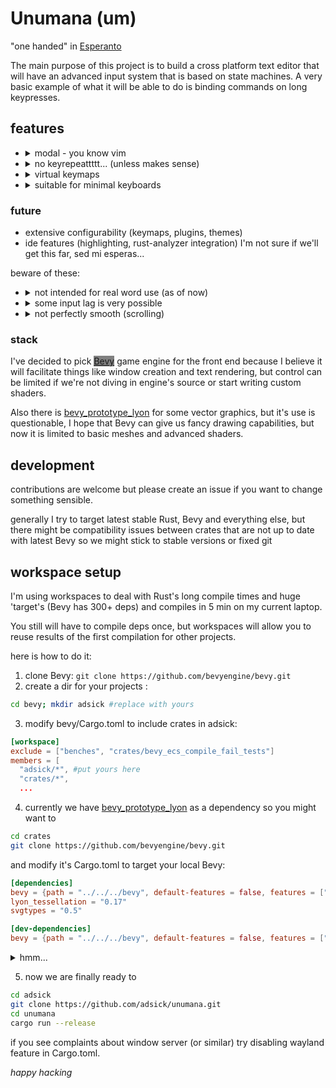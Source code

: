 # Unumana (um)
"one handed" in [Esperanto](https://en.wikipedia.org/wiki/Esperanto)

The main purpose of this project is to build a cross platform text editor that will have an advanced input system that is based on state machines. A very basic example of what it will be able to do is binding commands on long keypresses.

## features
* <details><summary>modal - you know vim</summary>try and create your custom new modes like numeric mode where all the numbers live on the home row!</details>
* <details><summary>no keyrepeattttt... (unless makes sense)</summary>keyrepeat is 99% enabled by default everywhere in your OS, but how often you find yourself using it with keys like 'o' ar 'a'? (we're not talking about fellow flooders here). key repeat is disabled by default in unumana, but can be emulated in case needed</details>
* <details><summary>virtual keymaps</summary> unumana maps scancodes ignoring your OS, it means that using it with "wrong" layout (e.g. cyrillic) is not a problem as it stands with terminal editors like vim or helix.</details>
* <details><summary>suitable for minimal keyboards</summary>Keyboards are too big. I don't like Fn keys so by default the're not gonna be used. Numpads? same. Note: you still can use whatever you desire, it's all customizable</details>

### future
* extensive configurability (keymaps, plugins, themes)
* ide features (highlighting, rust-analyzer integration)
I'm not sure if we'll get this far, <span title="but I hope">sed mi esperas...</span>

beware of these:
* <details><summary>not intended for real word use (as of now)</summary>the project is in early stages of development and therefor is unstable and very feature incomplete, so you should not consider using it in your work or life (you are welcome to try if you are bored though)</details>
* <details><summary>some input lag is very possible</summary> some is principal due to how keybind resolving will work (sometimes you need to wait before you can detect certain action), some is pure technical and hopefully could be improved on in future updates.</details>
* <details><summary>not perfectly smooth (scrolling)</summary> this is probably due to inconsistent time deltas that Bevy provides, see [issue](https://github.com/bevyengine/bevy/issues/4669)</details>


### stack
I've decided to pick <span style="background-color: gray">[Bevy](bevyengine.org/)</span> game engine for the front end because I believe it will facilitate things like window creation and text rendering, but control can be limited if we're not diving in engine's source or start writing custom shaders.

Also there is [bevy_prototype_lyon](https://github.com/Nilirad/bevy_prototype_lyon) for some vector graphics, but it's use is questionable, I hope that Bevy can give us fancy drawing capabilities, but now it is limited to basic meshes and advanced shaders.

## development
contributions are welcome but please create an issue if you want to change something sensible.

generally I try to target latest stable Rust, Bevy and everything else, but there might be compatibility issues between crates that are not up to date with latest Bevy so we might stick to stable versions or fixed git  

## workspace setup
I'm using workspaces to deal with Rust's long compile times and huge 'target's (Bevy has 300+ deps) and compiles in 5 min on my current laptop.

You still will have to compile deps once, but workspaces will allow you to reuse results of the first compilation for other projects.

here is how to do it:

1) clone Bevy: `git clone https://github.com/bevyengine/bevy.git`
2) create a dir for your projects : 
```bash
cd bevy; mkdir adsick #replace with yours
```
3) modify bevy/Cargo.toml to include crates in adsick:
```toml
[workspace]
exclude = ["benches", "crates/bevy_ecs_compile_fail_tests"]
members = [
  "adsick/*", #put yours here
  "crates/*",
  ...
```

4) currently we have [bevy_prototype_lyon](https://github.com/Nilirad/bevy_prototype_lyon) as a dependency so you might want to
```bash
cd crates
git clone https://github.com/bevyengine/bevy.git
```
and modify it's Cargo.toml to target your local Bevy:
```toml
[dependencies]
bevy = {path = "../../../bevy", default-features = false, features = ["bevy_sprite", "bevy_render", "bevy_core_pipeline", "bevy_asset"]}
lyon_tessellation = "0.17"
svgtypes = "0.5"

[dev-dependencies]
bevy = {path = "../../../bevy", default-features = false, features = ["x11", "bevy_asset"]}
```
<details><summary>hmm...</summary>It would be cool if cargo allowed to specify the root of the current workspace instead of that ../../../../</details>

5) now we are finally ready to
```bash
cd adsick
git clone https://github.com/adsick/unumana.git
cd unumana
cargo run --release
```

if you see complaints about window server (or similar) try disabling wayland feature in Cargo.toml.

*happy hacking*